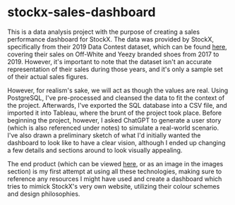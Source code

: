 # stockx-sales-dashboard

This is a data analysis project with the purpose of creating a sales performance dashboard for StockX. The data was provided by StockX,
specifically from their 2019 Data Contest dataset, which can be found [here](https://stockx.com/news/the-2019-data-contest/), covering their
sales on Off-White and Yeezy branded shoes from 2017 to 2019. However, it's important to note that the dataset isn't an accurate representation
of their sales during those years, and it's only a sample set of their actual sales figures.

However, for realism's sake, we will act as though the values are real. Using PostgreSQL, I've pre-processed and cleansed the data to fit the
context of the project. Afterwards, I've exported the SQL database into a CSV file, and imported it into Tableau, where the brunt of the project took place.
Before beginning the project, however, I asked ChatGPT to generate a user story (which is also referenced under notes) to simulate a real-world
scenario. I've also drawn a preliminary sketch of what I'd initially wanted the dashboard to look like to have a clear vision, although I ended up
changing a few details and sections around to look visually appealing.

The end product (which can be viewed [here](https://public.tableau.com/app/profile/yakin.jawad/viz/stocks-sales-dashboard/SalesPerformanceDashboard), or as an image in the images section) is my first attempt at using all these technologies, making sure to reference any resources I might have used and create a dashboard which
tries to mimick StockX's very own website, utilizing their colour schemes and design philosophies.
